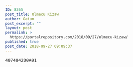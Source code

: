 ```yaml
---
ID: 8365
post_title: Olmecu Kizaw
author: Gatun
post_excerpt: ""
layout: post
permalink: >
  https://portalrepository.com/2018/09/27/olmecu-kizaw/
published: true
post_date: 2018-09-27 09:09:37
---
```

<pre>4074042D0A01</pre>